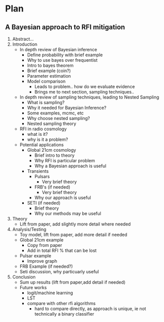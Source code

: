 # Plan
## A Bayesian approach to RFI mitigation 
1. Abstract...
2. Introduction
	- In depth review of Bayesian inference
		- Define probability with brief example
		- Why to use bayes over frequentist
		- Intro to bayes theorem
		- Brief example (coin?)
		- Parameter estimation
		- Model comparison
			- Leads to problem.. how do we evaluate evidence
			- Brings me to next section, sampling techniques..
	- In depth review of sampling techniques, leading to Nested Sampling
		- What is sampling?
		- Why it needed for Bayesian Inference?
		- Some examples, mcmc, etc
		- Why choose nested sampling?
		- Nested sampling theory
	- RFI in radio cosmology
		- what is it?
		- why is it a problem?	
	- Potential applications
		- Global 21cm cosmology
			- Brief intro to theory
			- Why RFI is particular problem
			- Why a Bayesian approach is useful
		- Transients
			- Pulsars
				- Very brief theory
			- FRB's (if needed)
				- Very brief theory
			- Why our approach is useful
		- SETI (if needed)
			- Brief theory
			- Why our methods may be useful
3. Theory
	- Lift from paper, add slightly more detail where needed
4. Analysis/Testing
	- Toy model, lift from paper, add more detail if needed
	- Global 21cm example
		- Copy from paper
		- Add in total RFI % that can be lost
	- Pulsar example
		- Improve graph
	- FRB Example (if needed?)
	- Seti discussion, why particuarly useful
5. Conclusion
	- Sum up results (lift from paper,add detail if needed)
	- Future works
		- logit/machine learning
		- LST
		- compare with other rfi algorithms
			- hard to compare directly, as approach is unique, ie
			  not technically a binary classifier
		
			
			
